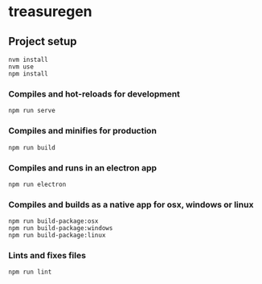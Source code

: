 # treasuregen

## Project setup
```
nvm install
nvm use
npm install
```

### Compiles and hot-reloads for development
```
npm run serve
```

### Compiles and minifies for production
```
npm run build
```

### Compiles and runs in an electron app
```
npm run electron
```

### Compiles and builds as a native app for osx, windows or linux
```
npm run build-package:osx
npm run build-package:windows
npm run build-package:linux
```

### Lints and fixes files
```
npm run lint
```
